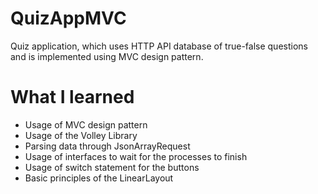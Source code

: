 # QuizAppMVC
Quiz application, which uses HTTP API database of true-false questions and is implemented using MVC design pattern.

# What I learned
* Usage of MVC design pattern
* Usage of the Volley Library
* Parsing data through JsonArrayRequest
* Usage of interfaces to wait for the processes to finish
* Usage of switch statement for the buttons 
* Basic principles of the LinearLayout
